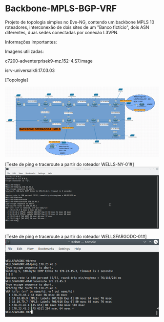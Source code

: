# Backbone-MPLS-BGP-VRF
Projeto de topologia simples no Eve-NG, contendo um backbone MPLS 10 roteadores, interconexão de dois sites de um "Banco fictício", dois ASN diferentes, duas sedes conectadas por conexão L3VPN.


Informações importantes: 


Imagens utilizadas: 

c7200-adventerprisek9-mz.152-4.S7.image

isrv-universalk9.17.03.03


[Topologia] 
<p float="left"><img src="https://github.com/arthurddduarte86/Backbone-MPLS-BGP-VRF/blob/main/Version 1.0/Screenshot_20240307_101602.png"></p>

[Teste de ping e traceroute a partir do roteador WELLS-NY-01#]<img src="https://github.com/arthurddduarte86/Backbone-MPLS-BGP-VRF/blob/main/Version 1.0/ping+tracerouteMPLS_NY_DC.png">

[Teste de ping e traceroute a partir do roteador WELLSFARGODC-01#] <img src="https://github.com/arthurddduarte86/Backbone-MPLS-BGP-VRF/blob/main/Version 1.0/ping+tracerouteMPLS_DC_NY.png">

